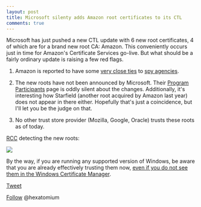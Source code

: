 ```yaml
---
layout: post
title: Microsoft silenty adds Amazon root certificates to its CTL
comments: true
---
```


Microsoft has just pushed a new CTL update with 6 new root certificates, 4 of which are for a brand new root CA: Amazon. 
This conveniently occurs just in time for Amazon's Certificate Services go-live. But what should be a fairly ordinary update is raising a few red flags. 

1. Amazon is reported to have some <a href=http://www.defenseone.com/technology/2014/07/how-cia-partnered-amazon-and-changed-intelligence/88555/>very close ties</a> to <a href=http://www.salon.com/2014/12/01/amazons_frightening_cia_partnership_capitalism_corporations_and_our_massive_new_surveillance_state/>spy agencies</a>.

2. The new roots have not been announced by Microsoft. Their <A Href=social.technet.microsoft.com/wiki/contents/articles/31634.microsoft-trusted-root-certificate-program-participants.aspx>Program Participants</A> page is oddly silent about the changes.
   Additionally, it's interesting how Starfield (another root acquired by Amazon last year) does not appear in there either. 
   Hopefully that's just a coincidence, but I'll let you be the judge on that.

3. No other trust store provider (Mozilla, Google, Oracle) trusts these roots as of today.

<a href=http://trax.x10.mx/apps.html>RCC</A> detecting the new roots:

<img src=http://i.imgur.com/b4Il9ff.png>
 
By the way, if you are running any supported version of Windows, be aware that you are already effectively trusting them now, <a href=http://hexatomium.github.io/2015/08/29/why-is-windows/>even if you do not see them in the Windows Certificate Manager</a>. 


<a href="http://twitter.com/share" class="twitter-share-button" 
data-url="http://hexatomium.github.io/2016/01/21/amazon-roots/" data-text="Microsoft silenty adds Amazon root certificates to its CTL"  data-count="horizontal">Tweet</a>
<script type="text/javascript" src="http://platform.twitter.com/widgets.js"></script>

<A href=https://twitter.com/hexatomium>Follow</A> @hexatomium

